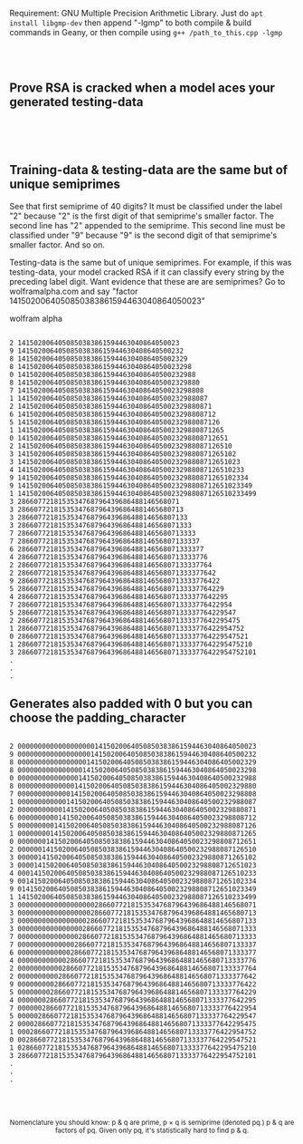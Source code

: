 Requirement: GNU Multiple Precision Arithmetic Library.
Just do ```apt install libgmp-dev``` then append "-lgmp" to both compile & build
commands in Geany, or then compile using ```g++ /path_to_this.cpp -lgmp```

<br>
<br>

## Prove RSA is cracked when a model aces your generated testing-data

<p align="center">
  <img src="">
</p>

<br>
<br>

## Training-data & testing-data are the same but of unique semiprimes

See that first semiprime of 40 digits? It must be classified under the label "2"
because "2" is the first digit of that semiprime's smaller factor.
The second line has "2" appended to the semiprime. This second line must be
classified under "9" because "9" is the second digit of that semiprime's
smaller factor. And so on.

Testing-data is the same but of unique semiprimes. For example,
if this was testing-data, your model cracked RSA if it can classify
every string by the preceding label digit.
Want evidence that these are are semiprimes?
Go to wolframalpha.com and say
"factor 1415020064050850383861594463040864050023"


wolfram alpha

```text

2 1415020064050850383861594463040864050023
9 14150200640508503838615944630408640500232
8 141502006405085038386159446304086405002329
8 1415020064050850383861594463040864050023298
0 14150200640508503838615944630408640500232988
8 141502006405085038386159446304086405002329880
7 1415020064050850383861594463040864050023298808
1 14150200640508503838615944630408640500232988087
2 141502006405085038386159446304086405002329880871
6 1415020064050850383861594463040864050023298808712
5 14150200640508503838615944630408640500232988087126
1 141502006405085038386159446304086405002329880871265
0 1415020064050850383861594463040864050023298808712651
2 14150200640508503838615944630408640500232988087126510
3 141502006405085038386159446304086405002329880871265102
3 1415020064050850383861594463040864050023298808712651023
4 14150200640508503838615944630408640500232988087126510233
9 141502006405085038386159446304086405002329880871265102334
9 1415020064050850383861594463040864050023298808712651023349
1 14150200640508503838615944630408640500232988087126510233499
3 2866077218153534768796439686488146568071
3 28660772181535347687964396864881465680713
3 286607721815353476879643968648814656807133
3 2866077218153534768796439686488146568071333
7 28660772181535347687964396864881465680713333
7 286607721815353476879643968648814656807133337
6 2866077218153534768796439686488146568071333377
4 28660772181535347687964396864881465680713333776
2 286607721815353476879643968648814656807133337764
2 2866077218153534768796439686488146568071333377642
9 28660772181535347687964396864881465680713333776422
5 286607721815353476879643968648814656807133337764229
4 2866077218153534768796439686488146568071333377642295
7 28660772181535347687964396864881465680713333776422954
5 286607721815353476879643968648814656807133337764229547
2 2866077218153534768796439686488146568071333377642295475
1 28660772181535347687964396864881465680713333776422954752
0 286607721815353476879643968648814656807133337764229547521
1 2866077218153534768796439686488146568071333377642295475210
3 28660772181535347687964396864881465680713333776422954752101
.
.
.

```

## Generates also padded with 0 but you can choose the padding_character

```text

2 00000000000000000001415020064050850383861594463040864050023
9 00000000000000000014150200640508503838615944630408640500232
8 00000000000000000141502006405085038386159446304086405002329
8 00000000000000001415020064050850383861594463040864050023298
0 00000000000000014150200640508503838615944630408640500232988
8 00000000000000141502006405085038386159446304086405002329880
7 00000000000001415020064050850383861594463040864050023298808
1 00000000000014150200640508503838615944630408640500232988087
2 00000000000141502006405085038386159446304086405002329880871
6 00000000001415020064050850383861594463040864050023298808712
5 00000000014150200640508503838615944630408640500232988087126
1 00000000141502006405085038386159446304086405002329880871265
0 00000001415020064050850383861594463040864050023298808712651
2 00000014150200640508503838615944630408640500232988087126510
3 00000141502006405085038386159446304086405002329880871265102
3 00001415020064050850383861594463040864050023298808712651023
4 00014150200640508503838615944630408640500232988087126510233
9 00141502006405085038386159446304086405002329880871265102334
9 01415020064050850383861594463040864050023298808712651023349
1 14150200640508503838615944630408640500232988087126510233499
3 00000000000000000002866077218153534768796439686488146568071
3 00000000000000000028660772181535347687964396864881465680713
3 00000000000000000286607721815353476879643968648814656807133
3 00000000000000002866077218153534768796439686488146568071333
7 00000000000000028660772181535347687964396864881465680713333
7 00000000000000286607721815353476879643968648814656807133337
6 00000000000002866077218153534768796439686488146568071333377
4 00000000000028660772181535347687964396864881465680713333776
2 00000000000286607721815353476879643968648814656807133337764
2 00000000002866077218153534768796439686488146568071333377642
9 00000000028660772181535347687964396864881465680713333776422
5 00000000286607721815353476879643968648814656807133337764229
4 00000002866077218153534768796439686488146568071333377642295
7 00000028660772181535347687964396864881465680713333776422954
5 00000286607721815353476879643968648814656807133337764229547
2 00002866077218153534768796439686488146568071333377642295475
1 00028660772181535347687964396864881465680713333776422954752
0 00286607721815353476879643968648814656807133337764229547521
1 02866077218153534768796439686488146568071333377642295475210
3 28660772181535347687964396864881465680713333776422954752101
.
.
.

```

<br>
<br>

<p align="center"><sub>Nomenclature you should know: p & q are prime, p × q is semiprime (denoted pq.) p & q are factors of pq. Given only pq, it's statistically hard to find p & q.<sub/></p>
